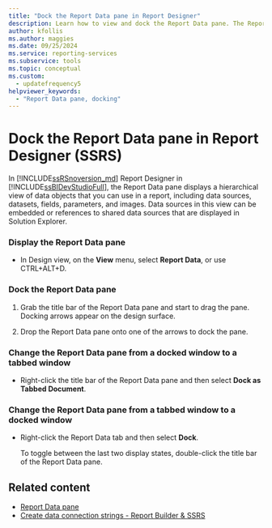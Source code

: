 ```yaml
---
title: "Dock the Report Data pane in Report Designer"
description: Learn how to view and dock the Report Data pane. The Report Data pane displays a hierarchical view of report data objects in the Reporting Services Report Designer in SQL Server Data Tools.
author: kfollis
ms.author: maggies
ms.date: 09/25/2024
ms.service: reporting-services
ms.subservice: tools
ms.topic: conceptual
ms.custom:
  - updatefrequency5
helpviewer_keywords:
  - "Report Data pane, docking"
---
```

# Dock the Report Data pane in Report Designer (SSRS)
  In [!INCLUDE[ssRSnoversion_md](../../includes/ssrsnoversion-md.md)] Report Designer in [!INCLUDE[ssBIDevStudioFull](../../includes/ssbidevstudiofull-md.md)], the Report Data pane displays a hierarchical view of data objects that you can use in a report, including data sources, datasets, fields, parameters, and images. Data sources in this view can be embedded or references to shared data sources that are displayed in Solution Explorer.  
  
### Display the Report Data pane  
  
-   In Design view, on the **View** menu, select **Report Data**, or use CTRL+ALT+D.
  
### Dock the Report Data pane  
  
1.  Grab the title bar of the Report Data pane and start to drag the pane. Docking arrows appear on the design surface.  
  
2.  Drop the Report Data pane onto one of the arrows to dock the pane.  
  
### Change the Report Data pane from a docked window to a tabbed window  
  
-   Right-click the title bar of the Report Data pane and then select **Dock as Tabbed Document**.  
  
### Change the Report Data pane from a tabbed window to a docked window  
  
-   Right-click the Report Data tab and then select **Dock**.  
  
     To toggle between the last two display states, double-click the title bar of the Report Data pane.  
  
## Related content

- [Report Data pane](../../reporting-services/report-data/report-data-pane.md)
- [Create data connection strings - Report Builder & SSRS](../../reporting-services/report-data/data-connections-data-sources-and-connection-strings-report-builder-and-ssrs.md)
